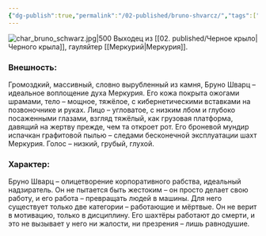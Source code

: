 ```yaml
---
{"dg-publish":true,"permalink":"/02-published/bruno-shvarcz/","tags":["личность"]}
---
```


![char_bruno_schwarz.jpg|500](/img/user/09.%20files/char_bruno_schwarz.jpg)
Выходец из [[02. published/Черное крыло\|Черного крыла]], гауляйтер [[Меркурий\|Меркурия]].
### Внешность:  
Громоздкий, массивный, словно вырубленный из камня, Бруно Шварц – идеальное воплощение духа Меркурия. Его кожа покрыта ожогами шрамами, тело – мощное, тяжёлое, с кибернетическими вставками на позвоночнике и руках. Лицо – угловатое, с низким лбом и глубоко посаженными глазами, взгляд тяжёлый, как грузовая платформа, давящий на жертву прежде, чем та откроет рот. Его броневой мундир испачкан графитовой пылью – следами бесконечной эксплуатации шахт Меркурия. Голос – низкий, грубый, глухой.

### Характер:  
Бруно Шварц – олицетворение корпоративного рабства, идеальный надзиратель. Он не пытается быть жестоким – он просто делает свою работу, и его работа – превращать людей в машины. Для него существует только две категории – работающие и мёртвые. Он не верит в мотивацию, только в дисциплину. Его шахтёры работают до смерти, и это не вызывает у него ни жалости, ни презрения – лишь равнодушие.